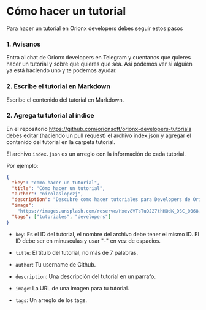 # Cómo hacer un tutorial

Para hacer un tutorial en Orionx developers debes seguir estos pasos

### 1. Avísanos

Entra al chat de Orionx developers en Telegram y cuentanos que quieres hacer un tutorial y sobre que quieres que sea. Así podemos ver si alguien ya está haciendo uno y te podemos ayudar.

### 2. Escribe el tutorial en Markdown

Escribe el contenido del tutorial en Markdown.

### 2. Agrega tu tutorial al índice

En el repositorio https://github.com/orionsoft/orionx-developers-tutorials debes editar (haciendo un pull request) el archivo index.json y agregar el contenido del tutorial en la carpeta tutorial.

El archivo `index.json` es un arreglo con la información de cada tutorial.

Por ejemplo:

```json
{
  "key": "como-hacer-un-tutorial",
  "title": "Cómo hacer un tutorial",
  "author": "nicolaslopezj",
  "description": "Descubre como hacer tutoriales para Developers de Orionx",
  "image":
    "https://images.unsplash.com/reserve/Hxev8VTsTuOJ27thHQdK_DSC_0068.JPG?auto=format&fit=crop&w=2847&q=80",
  "tags": ["tutoriales", "developers"]
}
```

* `key`: Es el ID del tutorial, el nombre del archivo debe tener el mismo ID. El ID debe ser en minusculas y usar "-" en vez de espacios.

* `title`: El título del tutorial, no más de 7 palabras.

* `author`: Tu username de Github.

* `description`: Una descripción del tutorial en un parrafo.

* `image`: La URL de una imagen para tu tutorial.

* `tags`: Un arreglo de los tags.
